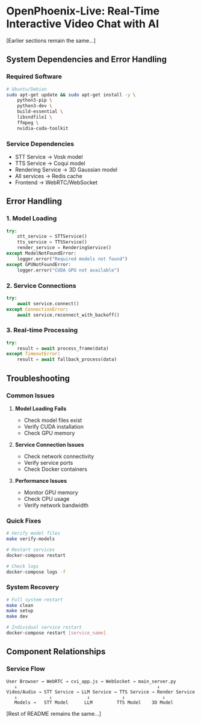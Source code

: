 # OpenPhoenix-Live: Real-Time Interactive Video Chat with AI

[Earlier sections remain the same...]

## System Dependencies and Error Handling

### Required Software
```bash
# Ubuntu/Debian
sudo apt-get update && sudo apt-get install -y \
    python3-pip \
    python3-dev \
    build-essential \
    libsndfile1 \
    ffmpeg \
    nvidia-cuda-toolkit
```

### Service Dependencies
- STT Service → Vosk model
- TTS Service → Coqui model
- Rendering Service → 3D Gaussian model
- All services → Redis cache
- Frontend → WebRTC/WebSocket

## Error Handling

### 1. Model Loading
```python
try:
    stt_service = STTService()
    tts_service = TTSService()
    render_service = RenderingService()
except ModelNotFoundError:
    logger.error("Required models not found")
except GPUNotFoundError:
    logger.error("CUDA GPU not available")
```

### 2. Service Connections
```python
try:
    await service.connect()
except ConnectionError:
    await service.reconnect_with_backoff()
```

### 3. Real-time Processing
```python
try:
    result = await process_frame(data)
except TimeoutError:
    result = await fallback_process(data)
```

## Troubleshooting

### Common Issues

1. **Model Loading Fails**
   - Check model files exist
   - Verify CUDA installation
   - Check GPU memory

2. **Service Connection Issues**
   - Check network connectivity
   - Verify service ports
   - Check Docker containers

3. **Performance Issues**
   - Monitor GPU memory
   - Check CPU usage
   - Verify network bandwidth

### Quick Fixes

```bash
# Verify model files
make verify-models

# Restart services
docker-compose restart

# Check logs
docker-compose logs -f
```

### System Recovery

```bash
# Full system restart
make clean
make setup
make dev

# Individual service restart
docker-compose restart [service_name]
```

## Component Relationships

### Service Flow
```
User Browser → WebRTC → cvi_app.js → WebSocket → main_server.py
   ↓                                                    ↓
Video/Audio → STT Service → LLM Service → TTS Service → Render Service
   ↓            ↓             ↓            ↓              ↓
   Models →   STT Model      LLM         TTS Model    3D Model
```

[Rest of README remains the same...]

